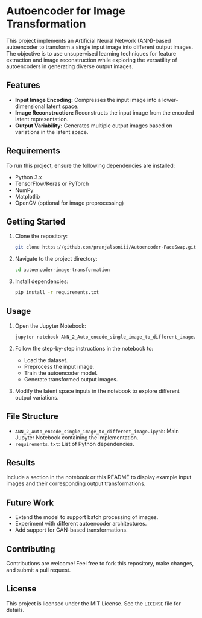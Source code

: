 
# Autoencoder for Image Transformation

This project implements an Artificial Neural Network (ANN)-based autoencoder to transform a single input image into different output images. The objective is to use unsupervised learning techniques for feature extraction and image reconstruction while exploring the versatility of autoencoders in generating diverse output images.

## Features
- **Input Image Encoding:** Compresses the input image into a lower-dimensional latent space.
- **Image Reconstruction:** Reconstructs the input image from the encoded latent representation.
- **Output Variability:** Generates multiple output images based on variations in the latent space.

## Requirements
To run this project, ensure the following dependencies are installed:
- Python 3.x
- TensorFlow/Keras or PyTorch
- NumPy
- Matplotlib
- OpenCV (optional for image preprocessing)

## Getting Started
1. Clone the repository:
   ```bash
   git clone https://github.com/pranjalsoniii/Autoencoder-FaceSwap.git
   ```
2. Navigate to the project directory:
   ```bash
   cd autoencoder-image-transformation
   ```
3. Install dependencies:
   ```bash
   pip install -r requirements.txt
   ```

## Usage
1. Open the Jupyter Notebook:
   ```bash
   jupyter notebook ANN_2_Auto_encode_single_image_to_different_image.ipynb
   ```
2. Follow the step-by-step instructions in the notebook to:
   - Load the dataset.
   - Preprocess the input image.
   - Train the autoencoder model.
   - Generate transformed output images.

3. Modify the latent space inputs in the notebook to explore different output variations.

## File Structure
- `ANN_2_Auto_encode_single_image_to_different_image.ipynb`: Main Jupyter Notebook containing the implementation.
- `requirements.txt`: List of Python dependencies.

## Results
Include a section in the notebook or this README to display example input images and their corresponding output transformations.

## Future Work
- Extend the model to support batch processing of images.
- Experiment with different autoencoder architectures.
- Add support for GAN-based transformations.

## Contributing
Contributions are welcome! Feel free to fork this repository, make changes, and submit a pull request.

## License
This project is licensed under the MIT License. See the `LICENSE` file for details.
